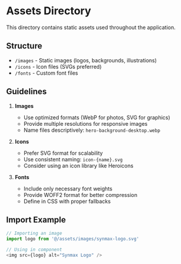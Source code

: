 # Assets Directory

This directory contains static assets used throughout the application.

## Structure

- `/images` - Static images (logos, backgrounds, illustrations)
- `/icons` - Icon files (SVGs preferred)
- `/fonts` - Custom font files

## Guidelines

1. **Images**

   - Use optimized formats (WebP for photos, SVG for graphics)
   - Provide multiple resolutions for responsive images
   - Name files descriptively: `hero-background-desktop.webp`

2. **Icons**

   - Prefer SVG format for scalability
   - Use consistent naming: `icon-{name}.svg`
   - Consider using an icon library like Heroicons

3. **Fonts**
   - Include only necessary font weights
   - Provide WOFF2 format for better compression
   - Define in CSS with proper fallbacks

## Import Example

```typescript
// Importing an image
import logo from '@/assets/images/synmax-logo.svg'

// Using in component
<img src={logo} alt="Synmax Logo" />
```
